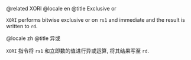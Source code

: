 @related XORI
@locale en
@title Exclusive or 

`XORI` performs bitwise exclusive or on `rs1` and immediate and the result  is written to `rd`.

@locale zh
@title 异或

`XORI` 指令将 `rs1` 和立即数的值进行异或运算, 将其结果写至 `rd`.
